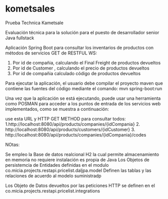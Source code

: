 # kometsales
Prueba Technica Kametsale

Evaluación técnica para la solución para el puesto de desarrollador senior Java fullstack

Aplicación Spring Boot para consultar los inventarios de productos con métodos de servicios GET de  RESTFUL WS:
1. Por id de compañia, calculando el Final Freight de productos devueltos
2. Por id de Customer , calculando el precio de productos devueltos
3. Por id de compañia calculado código de productos devueltos



Para ejecutar la aplicación, el usuario debe compilar el proyecto maven que contiene las fuentes del código mediante el comando: mvn spring-boot:run

Una vez que la aplicación se está ejecutando, puede usar una herramienta como POSMAN para acceder a los puntos de entrada de los servicios web implementados, como se muestra a continuación:

use esta URL y HTTP GET METHOD para consultar todos: 
1.http://localhost:8080/api/products/companies/{idCompania}
2. http://localhost:8080/api/products/customers/{idCustomer}
3. http://localhost:8080/api/products/companies/{idCompania}/codes

NOtas:

Se empleo la Base de datos realcional H2 la cual permite almacenamiento en memoria 
no requiere instalación es propia de Java
Los Objetos de persistemcia de Entidades definidas en el modulo
co.micia.projects.restapi.pricelist.daljpa.model
Definen las tablas y las relaciones de acuerdo al modelo suministradp

Los Objeto de Datos devueltos por las peticiones HTTP se definen en el 
co.micia.projects.restapi.pricelist.integrations



	

